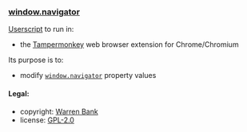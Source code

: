 ### [window.navigator](https://github.com/warren-bank/crx-window-navigator/tree/greasemonkey-userscript)

[Userscript](https://github.com/warren-bank/crx-window-navigator/raw/greasemonkey-userscript/greasemonkey-userscript/window-navigator.user.js) to run in:
* the [Tampermonkey](https://chrome.google.com/webstore/detail/tampermonkey/dhdgffkkebhmkfjojejmpbldmpobfkfo) web browser extension for Chrome/Chromium

Its purpose is to:
* modify [`window.navigator`](https://developer.mozilla.org/en-US/docs/Web/API/Navigator) property values

#### Legal:

* copyright: [Warren Bank](https://github.com/warren-bank)
* license: [GPL-2.0](https://www.gnu.org/licenses/old-licenses/gpl-2.0.txt)
